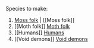 Species to make:
1. [Moss folk](https://github.com/astro-man2/Legends-of-the-Untold/blob/main/Moss%20folk.md) | [[Moss folk]] 
2. [[Moth folk]] [Moth folk](https://github.com/astro-man2/Legends-of-the-Untold/blob/main/Moth%20folk.md)
3. [[Humans]] [Humans](https://github.com/astro-man2/Legends-of-the-Untold/blob/main/humans.md)
4. [[Void demons]] [Void demons](https://github.com/astro-man2/Legends-of-the-Untold/blob/main/Void%20demons.md)

